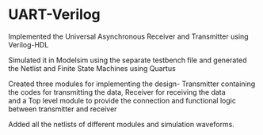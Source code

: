 # UART-Verilog

Implemented the Universal Asynchronous Receiver and Transmitter using Verilog-HDL  

Simulated it in Modelsim using the separate testbench file and generated the Netlist and Finite State Machines using Quartus  

Created three modules for implementing the design- Transmitter containing the codes for transmitting the data, Receiver for receiving the data  
and a Top level module to provide the connection and functional logic between transmitter and receiver  

Added all the netlists of different modules and simulation waveforms.
